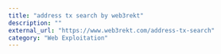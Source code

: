 ```yaml
---
title: "address tx search by web3rekt"
description: ""
external_url: "https://www.web3rekt.com/address-tx-search"
category: "Web Exploitation"
---
```

